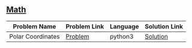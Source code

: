 ## [Math](https://www.hackerrank.com/domains/python/py-math)

Problem Name|Problem Link|Language|Solution Link
---|---|---|---
Polar Coordinates|[Problem](https://www.hackerrank.com/challenges/polar-coordinates/problem)|python3|[Solution](./polar-coordinates.py)
